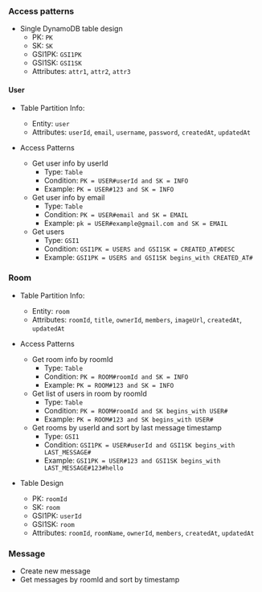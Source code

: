 ### Access patterns

- Single DynamoDB table design
  - PK: `PK`
  - SK: `SK`
  - GSI1PK: `GSI1PK`
  - GSI1SK: `GSI1SK`
  - Attributes: `attr1`, `attr2`, `attr3`

#### User

- Table Partition Info:

  - Entity: `user`
  - Attributes: `userId`, `email`, `username`, `password`, `createdAt`, `updatedAt`

- Access Patterns
  - Get user info by userId
    - Type: `Table`
    - Condition: `PK = USER#userId and SK = INFO`
    - Example: `PK = USER#123 and SK = INFO`
  - Get user info by email
    - Type: `Table`
    - Condition: `PK = USER#email and SK = EMAIL`
    - Example: `pk = USER#example@gmail.com and SK = EMAIL`
  - Get users
    - Type: `GSI1`
    - Condition: `GSI1PK = USERS and GSI1SK = CREATED_AT#DESC`
    - Example: `GSI1PK = USERS and GSI1SK begins_with CREATED_AT#`

### Room

- Table Partition Info:
  - Entity: `room`
  - Attributes: `roomId`, `title`, `ownerId`, `members`, `imageUrl`, `createdAt`, `updatedAt`
- Access Patterns

  - Get room info by roomId
    - Type: `Table`
    - Condition: `PK = ROOM#roomId and SK = INFO`
    - Example: `PK = ROOM#123 and SK = INFO`
  - Get list of users in room by roomId
    - Type: `Table`
    - Condition: `PK = ROOM#roomId and SK begins_with USER#`
    - Example: `PK = ROOM#123 and SK begins_with USER#`
  - Get rooms by userId and sort by last message timestamp
    - Type: `GSI1`
    - Condition: `GSI1PK = USER#userId and GSI1SK begins_with LAST_MESSAGE#`
    - Example: `GSI1PK = USER#123 and GSI1SK begins_with LAST_MESSAGE#123#hello`

- Table Design
  - PK: `roomId`
  - SK: `room`
  - GSI1PK: `userId`
  - GSI1SK: `room`
  - Attributes: `roomId`, `roomName`, `ownerId`, `members`, `createdAt`, `updatedAt`

### Message

- Create new message
- Get messages by roomId and sort by timestamp
